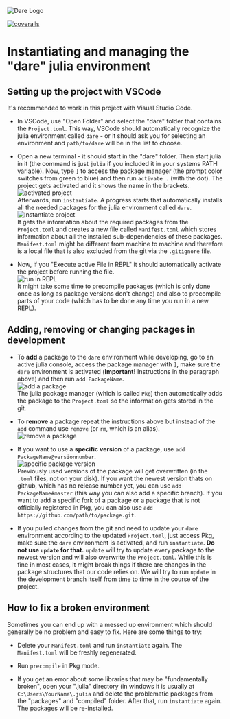 
  

  ![Dare Logo](public/logo.png)
  
  [![coveralls](https://coveralls.io/repos/github/JuliaCI/Coverage.jl/badge.svg?branch=feature_15_first_rl_experiments)](https://coveralls.io/github/JuliaCI/Coverage.jl?branch=feature_15_first_rl_experiments)

# Instantiating and managing the "dare" julia environment


## Setting up the project with VSCode
It's recommended to work in this project with Visual Studio Code.

- In VSCode, use "Open Folder" and select the "dare" folder that contains the `Project.toml`. This way, VSCode should automatically recognize the julia environment called `dare` - or it should ask you for selecting an environment and `path/to/dare` will be in the list to choose.

- Open a new terminal - it should start in the "dare" folder. Then start julia in it (the command is just `julia` if you included it in your systems PATH variable). Now, type `]` to access the package manager (the prompt color switches from green to blue) and then run `activate .` (with the dot). The project gets activated and it shows the name in the brackets. \
![activated project](public/doc/activate.png) \
Afterwards, run `instantiate`. A progress starts that automatically installs all the needed packages for the julia environment called `dare`. \
![instantiate project](public/doc/instantiate.png) \
It gets the information about the required packages from the `Project.toml` and creates a new file called `Manifest.toml` which stores information about all the installed sub-dependencies of these packages. `Manifest.toml` might be different from machine to machine and therefore is a local file that is also excluded from the git via the `.gitignore` file.

- Now, if you "Execute active File in REPL" it should automatically activate the project before running the file. \
![run in REPL](public/doc/RunInREPL.png) \
It might take some time to precompile packages (which is only done once as long as package versions don't change) and also to precompile parts of your code (which has to be done any time you run in a new REPL).


## Adding, removing or changing packages in development
- To **add** a package to the `dare` environment while developing, go to an active julia console, access the package manager with `]`, make sure the `dare` environment is activated (**Important!** Instructions in the paragraph above) and then run `add PackageName`. \
![add a package](public/doc/addpackage.png) \
The julia package manager (which is called `Pkg`) then automatically adds the package to the `Project.toml` so the information gets stored in the git.

- To **remove** a package repeat the instructions above but instead of the `add` command use `remove` (or `rm`, which is an alias). \
![remove a package](public/doc/removepackage.png)

- If you want to use a **specific version** of a package, use `add PackageName@versionnumber`. \
![specific package version](public/doc/specificversion.png) \
Previously used versions of the package will get overwritten (in the `.toml` files, not on your disk).
If you want the newest version thats on github, which has no release number yet, you can use `add PackageName#master` (this way you can also add a specific branch).
If you want to add a specific fork of a package or a package that is not officially registered in Pkg, you can also use `add https://github.com/path/to/package.git`.

- If you pulled changes from the git and need to update your `dare` environment according to the updated `Project.toml`, just access Pkg, make sure the `dare` environment is activated, and run `instantiate`.
**Do not use `update` for that.** `update` will try to update every package to the newest version and will also overwrite the `Project.toml`. While this is fine in most cases, it might break things if there are changes in the package structures that our code relies on. We will try to run `update` in the development branch itself from time to time in the course of the project.

## How to fix a broken environment
Sometimes you can end up with a messed up environment which should generally be no problem and easy to fix. Here are some things to try:

- Delete your `Manifest.toml` and run `instantiate` again. The `Manifest.toml` will be freshly regenerated.

- Run `precompile` in Pkg mode.

- If you get an error about some libraries that may be "fundamentally broken", open your ".julia" directory (in windows it is usually at `C:\Users\YourName\.julia` and delete the problematic packages from the "packages" and "compiled" folder. After that, run `instantiate` again. The packages will be re-installed.
